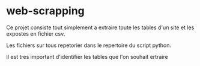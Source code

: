 # web-scrapping

Ce projet consiste tout simplement a extraire toute les tables d'un site et les expostes en fichier csv.

Les fichiers sur tous repetorier dans le repertoire du script python.

Il est tres important d'identifier les tables que l'on souhait ertraire